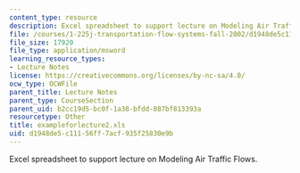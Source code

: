 ```yaml
---
content_type: resource
description: Excel spreadsheet to support lecture on Modeling Air Traffic Flows.
file: /courses/1-225j-transportation-flow-systems-fall-2002/d1948de5c11156ff7acf935f25830e9b_exampleforlecture2.xls
file_size: 17920
file_type: application/msword
learning_resource_types:
- Lecture Notes
license: https://creativecommons.org/licenses/by-nc-sa/4.0/
ocw_type: OCWFile
parent_title: Lecture Notes
parent_type: CourseSection
parent_uid: b2cc19d5-bc0f-1a38-bfdd-087bf813393a
resourcetype: Other
title: exampleforlecture2.xls
uid: d1948de5-c111-56ff-7acf-935f25830e9b
---
```

Excel spreadsheet to support lecture on Modeling Air Traffic Flows.